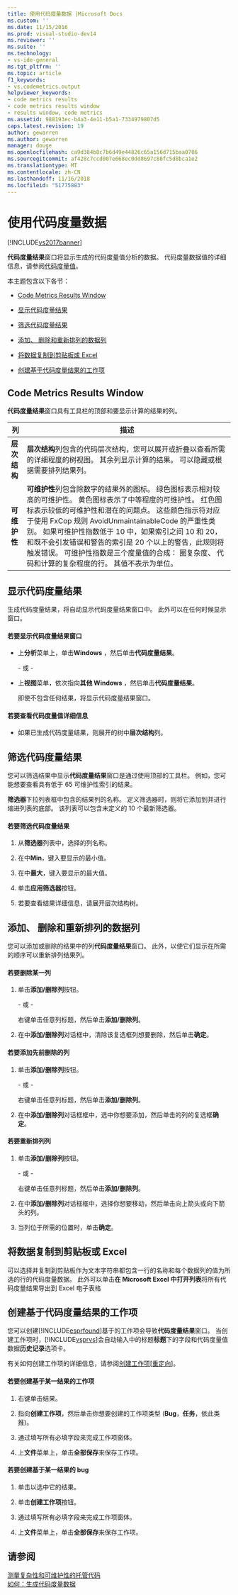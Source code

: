 ```yaml
---
title: 使用代码度量数据 |Microsoft Docs
ms.custom: ''
ms.date: 11/15/2016
ms.prod: visual-studio-dev14
ms.reviewer: ''
ms.suite: ''
ms.technology:
- vs-ide-general
ms.tgt_pltfrm: ''
ms.topic: article
f1_keywords:
- vs.codemetrics.output
helpviewer_keywords:
- code metrics results
- code metrics results window
- results window, code metrics
ms.assetid: 988193ec-b4a3-4e11-b5a1-7334979807d5
caps.latest.revision: 19
author: gewarren
ms.author: gewarren
manager: douge
ms.openlocfilehash: ca9d384b8c7b6d49e44826c65a156d715baa0786
ms.sourcegitcommit: af428c7ccd007e668ec0dd8697c88fc5d8bca1e2
ms.translationtype: MT
ms.contentlocale: zh-CN
ms.lasthandoff: 11/16/2018
ms.locfileid: "51775883"
---
```

# <a name="working-with-code-metrics-data"></a>使用代码度量数据
[!INCLUDE[vs2017banner](../includes/vs2017banner.md)]

**代码度量结果**窗口将显示生成的代码度量值分析的数据。 代码度量数据值的详细信息，请参阅[代码度量值](../code-quality/code-metrics-values.md)。  
  
 本主题包含以下各节：  
  
-   [Code Metrics Results Window](../code-quality/working-with-code-metrics-data.md#BKMK_CodeMetricsResultsWindow)  
  
-   [显示代码度量结果](../code-quality/working-with-code-metrics-data.md#BKMK_DisplayingCodeMetricsResults)  
  
-   [筛选代码度量结果](../code-quality/working-with-code-metrics-data.md#BKMK_FilteringCodeMetricsResults)  
  
-   [添加、 删除和重新排列的数据列](../code-quality/working-with-code-metrics-data.md#BKMK_AddingRemovingandRearrangingDataColumns)  
  
-   [将数据复制到剪贴板或 Excel](../code-quality/working-with-code-metrics-data.md#BKMK_Copying_Data_to_the_Clipboard_or_Excel)  
  
-   [创建基于代码度量结果的工作项](../code-quality/working-with-code-metrics-data.md#BKMK_Creating_a_Work_Item_Based_on_Code_Metric_Results)  
  
##  <a name="BKMK_CodeMetricsResultsWindow"></a> Code Metrics Results Window  
 **代码度量结果**窗口具有工具栏的顶部和要显示计算的结果的列。  
  
|列|描述|  
|------------|-----------------|  
|**层次结构**|**层次结构**列包含的代码层次结构，您可以展开或折叠以查看所需的详细程度的树视图。 其余列显示计算的结果。 可以隐藏或根据需要排列结果列。|  
|**可维护性**|**可维护性**列包含除数字的结果外的图标。 绿色图标表示相对较高的可维护性。 黄色图标表示了中等程度的可维护性。 红色图标表示较低的可维护性和潜在的问题点。 这些颜色指示符对应于使用 FxCop 规则 AvoidUnmaintainableCode 的严重性类别。 如果可维护性指数低于 10 中，如果索引之间 10 和 20，和既不会引发错误和警告的索引是 20 个以上的警告，此规则将触发错误。 可维护性指数是三个度量值的合成： 圈复杂度、 代码和计算的复杂程度的行。 其值不表示为单位。|  
  
##  <a name="BKMK_DisplayingCodeMetricsResults"></a> 显示代码度量结果  
 生成代码度量结果，将自动显示代码度量结果窗口中。 此外可以在任何时候显示窗口。  
  
#### <a name="to-display-the-code-metrics-results-window"></a>若要显示代码度量结果窗口  
  
-   上**分析**菜单上，单击**Windows** ，然后单击**代码度量结果**。  
  
     \- 或 -  
  
-   上**视图**菜单，依次指向**其他 Windows** ，然后单击**代码度量结果**。  
  
     即使不包含任何结果，将显示代码度量结果窗口。  
  
#### <a name="to-view-code-metrics-details"></a>若要查看代码度量值详细信息  
  
-   如果已生成代码度量结果，则展开的树中**层次结构**列。  
  
##  <a name="BKMK_FilteringCodeMetricsResults"></a> 筛选代码度量结果  
 您可以筛选结果中显示**代码度量结果**窗口是通过使用顶部的工具栏。 例如，您可能想要查看具有低于 65 可维护性索引的结果。  
  
 **筛选器**下拉列表框中包含的结果列的名称。 定义筛选器时，则将它添加到并进行缩进列表的底部。 该列表可以包含未定义的 10 个最新筛选器。  
  
#### <a name="to-filter-the-code-metrics-results"></a>若要筛选代码度量结果  
  
1.  从**筛选器**列表中，选择的列名称。  
  
2.  在中**Min**，键入要显示的最小值。  
  
3.  在中**最大**，键入要显示的最大值。  
  
4.  单击**应用筛选器**按钮。  
  
5.  若要查看结果详细信息，请展开层次结构树。  
  
##  <a name="BKMK_AddingRemovingandRearrangingDataColumns"></a> 添加、 删除和重新排列的数据列  
 您可以添加或删除的结果中的列**代码度量结果**窗口。 此外，以使它们显示在所需的顺序可以重新排列结果列。  
  
#### <a name="to-remove-a-column"></a>若要删除某一列  
  
1.  单击**添加/删除列**按钮。  
  
     \- 或 -  
  
     右键单击任意列标题，然后单击**添加/删除列**。  
  
2.  在中**添加/删除列**对话框中，清除该复选框列想要删除，然后单击**确定**。  
  
#### <a name="to-add-a-previously-removed-column"></a>若要添加先前删除的列  
  
1.  单击**添加/删除列**按钮。  
  
     \- 或 -  
  
     右键单击任意列标题，然后单击**添加/删除列**。  
  
2.  在中**添加/删除列**对话框框中，选中你想要添加，然后单击的列的复选框**确定**。  
  
#### <a name="to-rearrange-columns"></a>若要重新排列列  
  
1.  单击**添加/删除列**按钮。  
  
     \- 或 -  
  
     右键单击任意列标题，然后单击**添加/删除列**。  
  
2.  在中**添加/删除列**对话框框中，选择你想要移动，然后单击向上箭头或向下箭头的列。  
  
3.  当列位于所需的位置时，单击**确定**。  
  
##  <a name="BKMK_Copying_Data_to_the_Clipboard_or_Excel"></a> 将数据复制到剪贴板或 Excel  
 可以选择并复制到剪贴板作为文本字符串都包含一行的名称和每个数据列的值为所选的行的代码度量数据。 此外可以单击**在 Microsoft Excel 中打开列表**将所有代码度量结果导出到 Excel 电子表格  
  
##  <a name="BKMK_Creating_a_Work_Item_Based_on_Code_Metric_Results"></a> 创建基于代码度量结果的工作项  
 您可以创建[!INCLUDE[esprfound](../includes/esprfound-md.md)]基于的工作项会导致**代码度量结果**窗口。 当创建工作项时，[!INCLUDE[vsprvs](../includes/vsprvs-md.md)]会自动输入中的标题**标题**下的字段和代码度量值数据**历史记录**选项卡。  
  
 有关如何创建工作项的详细信息，请参阅[创建工作项&#91;重定向&#93;](http://msdn.microsoft.com/en-us/24b2e064-16ac-4bf0-8de4-98a1f48b8c4b)。  
  
#### <a name="to-create-a-work-item-based-on-a-result"></a>若要创建基于某一结果的工作项  
  
1.  右键单击结果。  
  
2.  指向**创建工作项**，然后单击你想要创建的工作项类型 (**Bug**，**任务**，依此类推)。  
  
3.  通过填写所有必填字段来完成工作项窗体。  
  
4.  上**文件**菜单上，单击**全部保存**来保存工作项。  
  
#### <a name="to-create-a-bug-based-on-a-result"></a>若要创建基于某一结果的 bug  
  
1.  单击以选中它的结果。  
  
2.  单击**创建工作项**按钮。  
  
3.  通过填写所有必填字段来完成工作项窗体。  
  
4.  上**文件**菜单上，单击**全部保存**来保存工作项。  
  
## <a name="see-also"></a>请参阅  
 [测量复杂性和可维护性的托管代码](../code-quality/measuring-complexity-and-maintainability-of-managed-code.md)   
 [如何：生成代码度量数据](../code-quality/how-to-generate-code-metrics-data.md)



